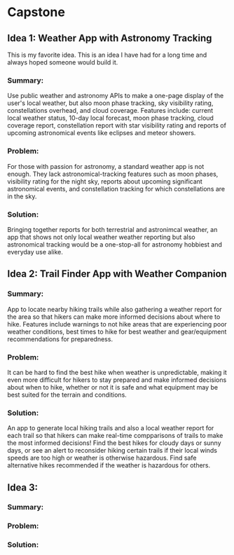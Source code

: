 # Capstone

## Idea 1: Weather App with Astronomy Tracking
This is my favorite idea. This is an idea I have had for a long time and always hoped someone would build it.
### Summary:
Use public weather and astronomy APIs to make a one-page display of the user's local weather, but also moon phase tracking, sky visibility rating, constellations overhead, and cloud coverage. Features include: current local weather status, 10-day local forecast, moon phase tracking, cloud coverage report, constellation report with star visibility rating and reports of upcoming astronomical events like eclipses and meteor showers.
### Problem: 
For those with passion for astronomy, a standard weather app is not enough. They lack astronomical-tracking features such as moon phases, visibility rating for the night sky, reports about upcoming significant astronomical events, and constellation tracking for which constellations are in the sky. 
### Solution: 
Bringing together reports for both terrestrial and astronimcal weather, an app that shows not only local weather weather reporting but also astronomical tracking would be a one-stop-all for astronomy hobbiest and everyday use alike.

## Idea 2: Trail Finder App with Weather Companion
### Summary: 
App to locate nearby hiking trails while also gathering a weather report for the area so that hikers can make more informed decisions about where to hike. Features include warnings to not hike areas that are experiencing poor weather conditions, best times to hike for best weather and gear/equipment recommendations for preparedness.
### Problem: 
It can be hard to find the best hike when weather is unpredictable, making it even more difficult for hikers to stay prepared and make informed decisions about when to hike, whether or not it is safe and what equipment may be best suited for the terrain and conditions. 
### Solution: 
An app to generate local hiking trails and also a local weather report for each trail so that hikers can make real-time compparisons of trails to make the most informed decisions! Find the best hikes for cloudy days or sunny days, or see an alert to reconsider hiking certain trails if their local winds speeds are too high or weather is otherwise hazardous. Find safe alternative hikes recommended if the weather is hazardous for others.

## Idea 3: 
### Summary: 

### Problem: 

### Solution: 
